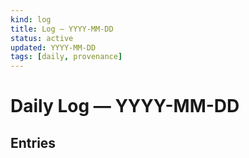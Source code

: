 ```yaml
---
kind: log
title: Log — YYYY-MM-DD
status: active
updated: YYYY-MM-DD
tags: [daily, provenance]
---
```


# Daily Log — YYYY-MM-DD

## Entries

<!-- Copy an entry block from _templates/log-entry.md and fill in fields. Keep it short. -->

